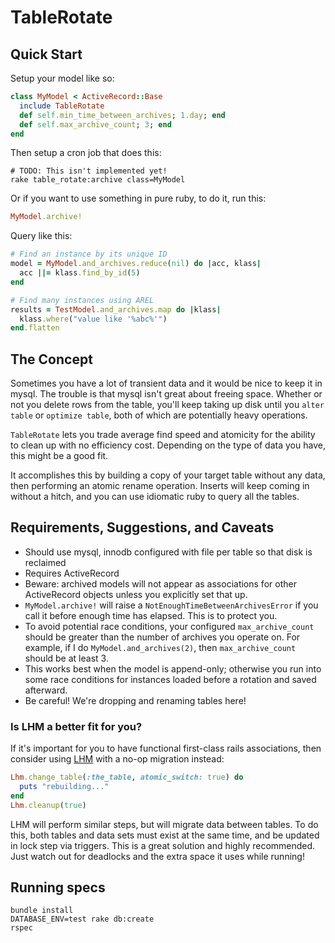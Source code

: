 # TableRotate

## Quick Start

Setup your model like so:

```ruby
class MyModel < ActiveRecord::Base
  include TableRotate
  def self.min_time_between_archives; 1.day; end
  def self.max_archive_count; 3; end
end
```

Then setup a cron job that does this:

    # TODO: This isn't implemented yet!
    rake table_rotate:archive class=MyModel

Or if you want to use something in pure ruby, to do it, run this:

```ruby
MyModel.archive!
```

Query like this:

```ruby
# Find an instance by its unique ID
model = MyModel.and_archives.reduce(nil) do |acc, klass|
  acc ||= klass.find_by_id(5)
end

# Find many instances using AREL
results = TestModel.and_archives.map do |klass|
  klass.where("value like '%abc%'")
end.flatten
```

## The Concept

Sometimes you have a lot of transient data and it would be nice to keep it in
mysql. The trouble is that mysql isn't great about freeing space. Whether or
not you delete rows from the table, you'll keep taking up disk until you
`alter table` or `optimize table`, both of which are potentially heavy
operations.

`TableRotate` lets you trade average find speed and atomicity for the ability
to clean up with no efficiency cost. Depending on the type of data you have,
this might be a good fit.

It accomplishes this by building a copy of your target table without any data,
then performing an atomic rename operation. Inserts will keep coming in without
a hitch, and you can use idiomatic ruby to query all the tables.

## Requirements, Suggestions, and Caveats

- Should use mysql, innodb configured with file per table so that disk is
  reclaimed
- Requires ActiveRecord
- Beware: archived models will not appear as associations for other
  ActiveRecord objects unless you explicitly set that up.
- `MyModel.archive!` will raise a `NotEnoughTimeBetweenArchivesError` if you
  call it before enough time has elapsed. This is to protect you.
- To avoid potential race conditions, your configured `max_archive_count`
  should be greater than the number of archives you operate on. For example, if
  I do `MyModel.and_archives(2)`, then `max_archive_count` should be at least 3.
- This works best when the model is append-only; otherwise you run into some
  race conditions for instances loaded before a rotation and saved afterward.
- Be careful! We're dropping and renaming tables here!

### Is LHM a better fit for you?

If it's important for you to have functional first-class rails associations,
then consider using [LHM](https://github.com/soundcloud/lhm) with a no-op
migration instead:

```ruby
Lhm.change_table(:the_table, atomic_switch: true) do
  puts "rebuilding..."
end
Lhm.cleanup(true)
```

LHM will perform similar steps, but will migrate data between tables. To do
this, both tables and data sets must exist at the same time, and be updated in
lock step via triggers. This is a great solution and highly recommended. Just
watch out for deadlocks and the extra space it uses while running!

## Running specs

    bundle install
    DATABASE_ENV=test rake db:create
    rspec
